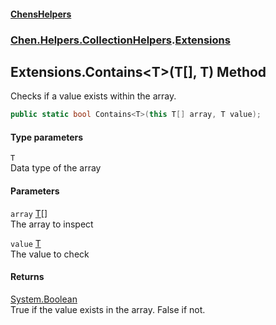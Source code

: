 #### [ChensHelpers](index 'index')
### [Chen.Helpers.CollectionHelpers](Chen_Helpers_CollectionHelpers 'Chen.Helpers.CollectionHelpers').[Extensions](Chen_Helpers_CollectionHelpers_Extensions 'Chen.Helpers.CollectionHelpers.Extensions')
## Extensions.Contains&lt;T&gt;(T[], T) Method
Checks if a value exists within the array.  
```csharp
public static bool Contains<T>(this T[] array, T value);
```
#### Type parameters
<a name='Chen_Helpers_CollectionHelpers_Extensions_Contains_T_(T___T)_T'></a>
`T`  
Data type of the array
  
#### Parameters
<a name='Chen_Helpers_CollectionHelpers_Extensions_Contains_T_(T___T)_array'></a>
`array` [T](Chen_Helpers_CollectionHelpers_Extensions_Contains_T_(T___T)#Chen_Helpers_CollectionHelpers_Extensions_Contains_T_(T___T)_T 'Chen.Helpers.CollectionHelpers.Extensions.Contains&lt;T&gt;(T[], T).T')[[]](https://docs.microsoft.com/en-us/dotnet/api/System.Array 'System.Array')  
The array to inspect
  
<a name='Chen_Helpers_CollectionHelpers_Extensions_Contains_T_(T___T)_value'></a>
`value` [T](Chen_Helpers_CollectionHelpers_Extensions_Contains_T_(T___T)#Chen_Helpers_CollectionHelpers_Extensions_Contains_T_(T___T)_T 'Chen.Helpers.CollectionHelpers.Extensions.Contains&lt;T&gt;(T[], T).T')  
The value to check
  
#### Returns
[System.Boolean](https://docs.microsoft.com/en-us/dotnet/api/System.Boolean 'System.Boolean')  
True if the value exists in the array. False if not.

